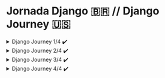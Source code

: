 # Jornada Django 🇧🇷 // Django Journey 🇺🇸

<details>
<summary> Django Journey 1/4 ✔️</summary>

## DJANGO: TEMPLATES E BOAS PRÁTICAS 🇧🇷 // DJANGO: TEMPLATES AND GOOD PRACTICES 🇺🇸 
![image](https://github.com/parisi18/all-django/assets/66031419/4de3ccb5-401c-4b75-97fa-b2aff2d66463)
![image](https://github.com/parisi18/all-django/assets/66031419/b6f4e669-d857-405b-85fe-7561a0ec7e19)
![image](https://github.com/parisi18/all-django/assets/66031419/d06ad606-a775-4446-9d69-1e4d16218fc0)
![image](https://github.com/parisi18/all-django/assets/66031419/8e6202d0-a8c4-4f94-9bba-d11ebe9bd705)

</details>

<details>
<summary> Django Journey 2/4 ✔️</summary>

## DJANGO: PERSISTÊNCIA DE DADOS E ADMIN 🇧🇷 // DJANGO: DATA PERSISTENCE AND ADMIN 🇺🇸 
![image](https://github.com/parisi18/all-django/assets/66031419/b8d0405c-f249-40a2-8806-a846755aa902)
![image](https://github.com/parisi18/all-django/assets/66031419/784d856c-6a10-43c7-b2f9-7bcb9bc6baaa)
![image](https://github.com/parisi18/all-django/assets/66031419/1bbc11f6-6970-49af-9967-16d3603557e8)
![image](https://github.com/parisi18/all-django/assets/66031419/2ff1d66f-a16e-45e9-b08c-9104d85592f4)

</details>

<details>
<summary> Django Journey 3/4 ✔️</summary>

## DJANGO: AUTENTICAÇÃO DE FORMULÁRIOS E ALERTA 🇧🇷 // DJANGO: FORMS AUTHENTICATION AND ALERTS 🇺🇸 
![image](https://github.com/parisi18/all-django/assets/66031419/22a30124-8acc-45d8-9fe0-51c0c4cc8b81)
![image](https://github.com/parisi18/all-django/assets/66031419/11245d9a-24b5-412c-92dc-f2ed4bc3477b)
![image](https://github.com/parisi18/all-django/assets/66031419/3cb2a9ab-06d9-40d8-b90f-6d243016b472)
![image](https://github.com/parisi18/all-django/assets/66031419/f0ef97a6-7289-4f1b-8e71-db6dca4b201a)

</details>

<details>
<summary> Django Journey 4/4 ✔️</summary>

## DJANGO: CRUD E PERSISTÊNCIA NO S3 🇧🇷 // DJANGO: CRUD AND PERSISTENCE ON S3 🇺🇸 
![image](https://github.com/parisi18/all-django/assets/66031419/3811b45c-4f95-48f8-ad3d-11e1194bde70)
![image](https://github.com/parisi18/all-django/assets/66031419/6b0265b6-48b0-4b3f-948c-9b2becca2107)
![image](https://github.com/parisi18/all-django/assets/66031419/c08306fd-dc8d-4385-a178-041b0dc66d36)
![image](https://github.com/parisi18/all-django/assets/66031419/49df1eb7-54e4-4564-b866-7074144e21e2)



</details>
